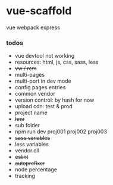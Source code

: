 # vue-scaffold
vue webpack express

### todos

* vue devtool not working
* resources: html, js, css, sass, less
* ~~vw / rem~~
* multi-pages
* multi-port in dev mode
* config pages entries
* common vendor
* version control: by hash for now
* upload cdn: test & prod
* project name
* ~~hmr~~
* sub folder
* npm run dev proj001 proj002 proj003
* ~~sass variables~~
* less variables
* vendor.dll
* ~~eslint~~
* ~~autoprefixer~~
* node percentage
* tracking
